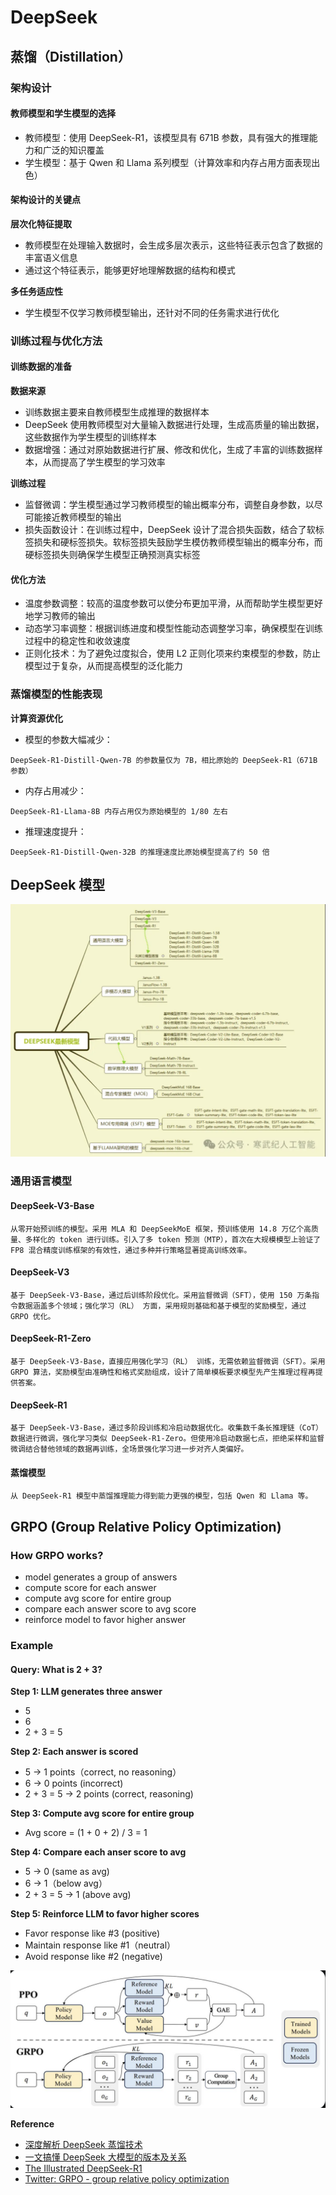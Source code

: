 # DeepSeek

## 蒸馏（Distillation）

### 架构设计

#### 教师模型和学生模型的选择

- 教师模型：使用 DeepSeek-R1，该模型具有 671B 参数，具有强大的推理能力和广泛的知识覆盖
- 学生模型：基于 Qwen 和 Llama 系列模型（计算效率和内存占用方面表现出色）

#### 架构设计的关键点

**层次化特征提取**

- 教师模型在处理输入数据时，会生成多层次表示，这些特征表示包含了数据的丰富语义信息
- 通过这个特征表示，能够更好地理解数据的结构和模式

**多任务适应性**

- 学生模型不仅学习教师模型输出，还针对不同的任务需求进行优化

### 训练过程与优化方法

#### 训练数据的准备

**数据来源**

- 训练数据主要来自教师模型生成推理的数据样本
- DeepSeek 使用教师模型对大量输入数据进行处理，生成高质量的输出数据，这些数据作为学生模型的训练样本
- 数据增强：通过对原始数据进行扩展、修改和优化，生成了丰富的训练数据样本，从而提高了学生模型的学习效率

**训练过程**

- 监督微调：学生模型通过学习教师模型的输出概率分布，调整自身参数，以尽可能接近教师模型的输出
- 损失函数设计：在训练过程中，DeepSeek 设计了混合损失函数，结合了软标签损失和硬标签损失。软标签损失鼓励学生模仿教师模型输出的概率分布，而硬标签损失则确保学生模型正确预测真实标签

#### 优化方法

- 温度参数调整：较高的温度参数可以使分布更加平滑，从而帮助学生模型更好地学习教师的输出
- 动态学习率调整：根据训练进度和模型性能动态调整学习率，确保模型在训练过程中的稳定性和收敛速度
- 正则化技术：为了避免过度拟合，使用 L2 正则化项来约束模型的参数，防止模型过于复杂，从而提高模型的泛化能力

### 蒸馏模型的性能表现

**计算资源优化**

- 模型的参数大幅减少：

`
DeepSeek-R1-Distill-Qwen-7B 的参数量仅为 7B，相比原始的 DeepSeek-R1（671B 参数）
`

- 内存占用减少：

`
DeepSeek-R1-Llama-8B 内存占用仅为原始模型的 1/80 左右
`

- 推理速度提升：

`
DeepSeek-R1-Distill-Qwen-32B 的推理速度比原始模型提高了约 50 倍
`

## DeepSeek 模型

![deepseek-models](./pics/deepseek-models.png)

### 通用语言模型

#### DeepSeek-V3-Base

`
从零开始预训练的模型。采用 MLA 和 DeepSeekMoE 框架，预训练使用 14.8 万亿个高质量、多样化的 token 进行训练。引入了多 token 预测（MTP），首次在大规模模型上验证了 FP8 混合精度训练框架的有效性，通过多种并行策略显著提高训练效率。
`

#### DeepSeek-V3

`
基于 DeepSeek-V3-Base，通过后训练阶段优化。采用监督微调（SFT），使用 150 万条指令数据涵盖多个领域；强化学习（RL） 方面，采用规则基础和基于模型的奖励模型，通过 GRPO 优化。
`

#### DeepSeek-R1-Zero

`
基于 DeepSeek-V3-Base，直接应用强化学习（RL） 训练，无需依赖监督微调（SFT）。采用 GRPO 算法，奖励模型由准确性和格式奖励组成，设计了简单模板要求模型先产生推理过程再提供答案。
`

#### DeepSeek-R1

`
基于 DeepSeek-V3-Base，通过多阶段训练和冷启动数据优化。收集数千条长推理链（CoT） 数据进行微调，强化学习类似 DeepSeek-R1-Zero。但使用冷启动数据七点，拒绝采样和监督微调结合替他领域的数据再训练，全场景强化学习进一步对齐人类偏好。
`

#### 蒸馏模型

`
从 DeepSeek-R1 模型中蒸馏推理能力得到能力更强的模型，包括 Qwen 和 Llama 等。
`

## GRPO (Group Relative Policy Optimization)

### How GRPO works?

- model generates a group of answers
- compute score for each answer
- compute avg score for entire group
- compare each answer score to avg score
- reinforce model to favor higher answer

### Example

#### Query: What is 2 + 3?

**Step 1: LLM generates three answer**

- 5
- 6
- 2 + 3 = 5

**Step 2: Each answer is scored**

- 5 -> 1 points（correct, no reasoning）
- 6 -> 0 points (incorrect)
- 2 + 3  = 5 -> 2 points (correct, reasoning)

**Step 3: Compute avg score for entire group**

- Avg score = (1 + 0 + 2) / 3 = 1

**Step 4: Compare each anser score to avg**

- 5 -> 0 (same as avg)
- 6 -> 1（below avg）
- 2 + 3 = 5 -> 1 (above avg)

**Step 5: Reinforce LLM to favor higher scores**

- Favor response like #3 (positive)
- Maintain response like #1（neutral） 
- Avoid response like #2 (negative)

![grpo](./pics/grpo.png)























**Reference**

- [深度解析 DeepSeek 蒸馏技术](https://mp.weixin.qq.com/s/BDQ75O3MNePGmkFd5iscjw)
- [一文搞懂 DeepSeek 大模型的版本及关系](https://mp.weixin.qq.com/s/BjzWewpt8FYt1_gyVBsqog)
- [The Illustrated DeepSeek-R1](https://substack.com/inbox/post/155812052)
- [Twitter: GRPO - group relative policy optimization](https://x.com/virattt/status/1885102056546910672?s=46&t=ulYQEDJ7GQSP3RJjsg3CJw)
